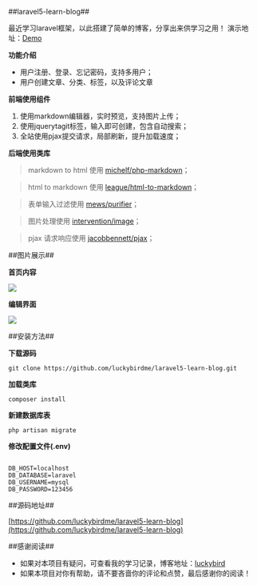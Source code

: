 ##laravel5-learn-blog##

最近学习laravel框架，以此搭建了简单的博客，分享出来供学习之用！
演示地址：[Demo](http://laravel.luckybird.me)

**功能介绍**

* 用户注册、登录、忘记密码，支持多用户；
* 用户创建文章、分类、标签，以及评论文章

**前端使用组件**

1. 使用markdown编辑器，实时预览，支持图片上传；
2. 使用jquerytagit标签，输入即可创建，包含自动搜索；
3. 全站使用pjax提交请求，局部刷新，提升加载速度；

**后端使用类库**

> markdown to html 使用 [michelf/php-markdown](https://github.com/michelf/php-markdown)；

> html to markdown 使用 [league/html-to-markdown](https://github.com/thephpleague/html-to-markdown)；

> 表单输入过滤使用 [mews/purifier](https://github.com/mewebstudio/Purifier)；

> 图片处理使用 [intervention/image](https://github.com/Intervention/image)；

> pjax 请求响应使用 [jacobbennett/pjax](https://github.com/JacobBennett/pjax)；


##图片展示##

**首页内容**

![](http://laravel.luckybird.me/upload/images/201511/22/1/900X337.18546132339_hF9sZVjldn.png)

**编辑界面**

![](http://laravel.luckybird.me/upload/images/201511/22/1/900X752.62615859938_Y7X3wb3ljj.png)


##安装方法##

**下载源码**
```
git clone https://github.com/luckybirdme/laravel5-learn-blog.git

```

**加载类库**
```
composer install
```

**新建数据库表**
```
php artisan migrate
```
**修改配置文件(.env)**
```

DB_HOST=localhost
DB_DATABASE=laravel
DB_USERNAME=mysql
DB_PASSWORD=123456

```

##源码地址##

[https://github.com/luckybirdme/laravel5-learn-blog](https://github.com/luckybirdme/laravel5-learn-blog)

##感谢阅读##

* 如果对本项目有疑问，可查看我的学习记录，博客地址：[luckybird](http://www.luckybird.me)
* 如果本项目对你有帮助，请不要吝啬你的评论和点赞，最后感谢你的阅读！
